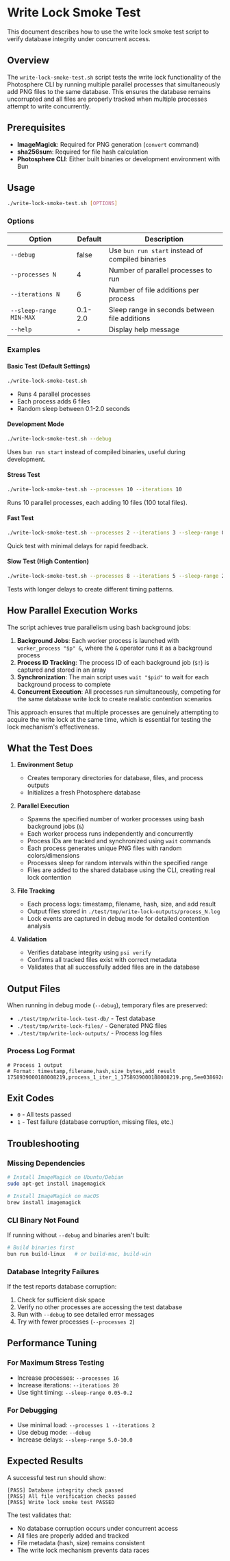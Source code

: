 # Write Lock Smoke Test

This document describes how to use the write lock smoke test script to verify database integrity under concurrent access.

## Overview

The `write-lock-smoke-test.sh` script tests the write lock functionality of the Photosphere CLI by running multiple parallel processes that simultaneously add PNG files to the same database. This ensures the database remains uncorrupted and all files are properly tracked when multiple processes attempt to write concurrently.

## Prerequisites

- **ImageMagick**: Required for PNG generation (`convert` command)
- **sha256sum**: Required for file hash calculation
- **Photosphere CLI**: Either built binaries or development environment with Bun

## Usage

```bash
./write-lock-smoke-test.sh [OPTIONS]
```

### Options

| Option | Default | Description |
|--------|---------|-------------|
| `--debug` | false | Use `bun run start` instead of compiled binaries |
| `--processes N` | 4 | Number of parallel processes to run |
| `--iterations N` | 6 | Number of file additions per process |
| `--sleep-range MIN-MAX` | 0.1-2.0 | Sleep range in seconds between file additions |
| `--help` | - | Display help message |

### Examples

#### Basic Test (Default Settings)
```bash
./write-lock-smoke-test.sh
```
- Runs 4 parallel processes
- Each process adds 6 files
- Random sleep between 0.1-2.0 seconds

#### Development Mode
```bash
./write-lock-smoke-test.sh --debug
```
Uses `bun run start` instead of compiled binaries, useful during development.

#### Stress Test
```bash
./write-lock-smoke-test.sh --processes 10 --iterations 10
```
Runs 10 parallel processes, each adding 10 files (100 total files).

#### Fast Test
```bash
./write-lock-smoke-test.sh --processes 2 --iterations 3 --sleep-range 0.1-0.5
```
Quick test with minimal delays for rapid feedback.

#### Slow Test (High Contention)
```bash
./write-lock-smoke-test.sh --processes 8 --iterations 5 --sleep-range 2.0-5.0
```
Tests with longer delays to create different timing patterns.

## How Parallel Execution Works

The script achieves true parallelism using bash background jobs:

1. **Background Jobs**: Each worker process is launched with `worker_process "$p" &`, where the `&` operator runs it as a background process
2. **Process ID Tracking**: The process ID of each background job (`$!`) is captured and stored in an array
3. **Synchronization**: The main script uses `wait "$pid"` to wait for each background process to complete
4. **Concurrent Execution**: All processes run simultaneously, competing for the same database write lock to create realistic contention scenarios

This approach ensures that multiple processes are genuinely attempting to acquire the write lock at the same time, which is essential for testing the lock mechanism's effectiveness.

## What the Test Does

1. **Environment Setup**
   - Creates temporary directories for database, files, and process outputs
   - Initializes a fresh Photosphere database

2. **Parallel Execution**
   - Spawns the specified number of worker processes using bash background jobs (`&`)
   - Each worker process runs independently and concurrently
   - Process IDs are tracked and synchronized using `wait` commands
   - Each process generates unique PNG files with random colors/dimensions
   - Processes sleep for random intervals within the specified range
   - Files are added to the shared database using the CLI, creating real lock contention

3. **File Tracking**
   - Each process logs: timestamp, filename, hash, size, and add result
   - Output files stored in `./test/tmp/write-lock-outputs/process_N.log`
   - Lock events are captured in debug mode for detailed contention analysis

4. **Validation**
   - Verifies database integrity using `psi verify`
   - Confirms all tracked files exist with correct metadata
   - Validates that all successfully added files are in the database

## Output Files

When running in debug mode (`--debug`), temporary files are preserved:

- `./test/tmp/write-lock-test-db/` - Test database
- `./test/tmp/write-lock-files/` - Generated PNG files
- `./test/tmp/write-lock-outputs/` - Process log files

### Process Log Format
```
# Process 1 output
# Format: timestamp,filename,hash,size_bytes,add_result
1758939000188008219,process_1_iter_1_1758939000188008219.png,5ee038692d0455ea349cea8ed68db4754337b5775b83d56e696e48e87a6a8aa0,180,SUCCESS
```

## Exit Codes

- `0` - All tests passed
- `1` - Test failure (database corruption, missing files, etc.)

## Troubleshooting

### Missing Dependencies
```bash
# Install ImageMagick on Ubuntu/Debian
sudo apt-get install imagemagick

# Install ImageMagick on macOS
brew install imagemagick
```

### CLI Binary Not Found
If running without `--debug` and binaries aren't built:
```bash
# Build binaries first
bun run build-linux   # or build-mac, build-win
```

### Database Integrity Failures
If the test reports database corruption:
1. Check for sufficient disk space
2. Verify no other processes are accessing the test database
3. Run with `--debug` to see detailed error messages
4. Try with fewer processes (`--processes 2`)

## Performance Tuning

### For Maximum Stress Testing
- Increase processes: `--processes 16`
- Increase iterations: `--iterations 20`
- Use tight timing: `--sleep-range 0.05-0.2`

### For Debugging
- Use minimal load: `--processes 1 --iterations 2`
- Use debug mode: `--debug`
- Increase delays: `--sleep-range 5.0-10.0`

## Expected Results

A successful test run should show:
```
[PASS] Database integrity check passed
[PASS] All file verification checks passed
[PASS] Write lock smoke test PASSED
```

The test validates that:
- No database corruption occurs under concurrent access
- All files are properly added and tracked
- File metadata (hash, size) remains consistent
- The write lock mechanism prevents data races